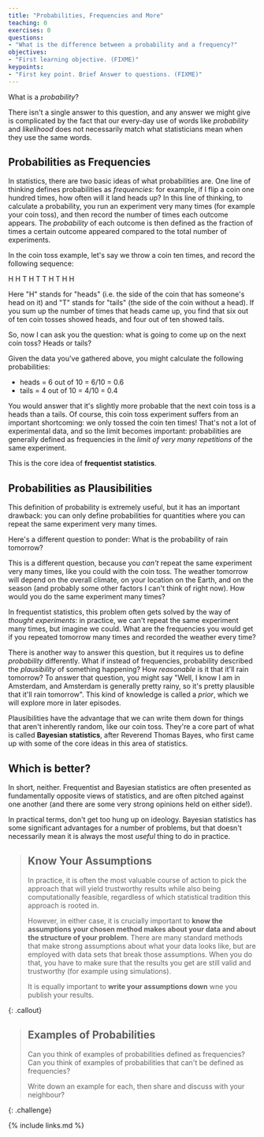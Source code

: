 ```yaml
---
title: "Probabilities, Frequencies and More"
teaching: 0
exercises: 0
questions:
- "What is the difference between a probability and a frequency?"
objectives:
- "First learning objective. (FIXME)"
keypoints:
- "First key point. Brief Answer to questions. (FIXME)"
---
```


What is a *probability*?

There isn't a single answer to this question, and any answer we might 
give is complicated by the fact that our every-day use of words like 
*probability* and *likelihood* does not necessarily match what statisticians mean when they use the
same words.


## Probabilities as Frequencies

In statistics, there are two basic ideas of what probabilities are. One line of thinking defines
probabilities as *frequencies*: for example, if I flip a coin one hundred times, how often will it
land heads up? In this line of thinking, to calculate a probability, you run an experiment very many
times (for example your coin toss), and then record the number of times each outcome appears. The
*probability* of each outcome is then defined as the fraction of times a certain outcome appeared
compared to the total number of experiments.

In the coin toss example, let's say we throw a coin ten times, and record the following sequence:

H H T H T T H T H H

Here "H" stands for "heads" (i.e. the side of the coin that has someone's head on it) and "T" stands
for "tails" (the side of the coin without a head). If you sum up the number of times that heads came
up, you find that six out of ten coin tosses showed heads, and four out of ten showed tails. 

So, now I can ask you the question: what is going to come up on the next coin toss? Heads or tails? 

Given the data you've gathered above, you might calculate the following probabilities:

* heads = 6 out of 10 = 6/10 = 0.6
* tails = 4 out of 10 = 4/10 = 0.4

You would answer that it's slightly more probable that the next coin toss is a heads than a tails.
Of course, this coin toss experiment suffers from an important shortcoming: we only tossed the coin
ten times! That's not a lot of experimental data, and so the limit becomes important: probabilities
are generally defined as frequencies in the *limit of very many repetitions* of the same experiment.

This is the core idea of **frequentist statistics**.

## Probabilities as Plausibilities

This definition of probability is extremely useful, but it has an important drawback: you can only
define probabilities for quantities where you can repeat the same experiment very many times. 

Here's a different question to ponder: What is the probability of rain tomorrow? 

This is a different question, because you *can't* repeat the same experiment very many times, like
you could with the coin toss. The weather tomorrow will depend on the overall climate, on your
location on the Earth, and on the season (and probably some other factors I can't think of right
now). How would you do the same experiment many times? 

In frequentist statistics, this problem often gets solved by the way of *thought experiments*: in
practice, we can't repeat the same experiment many times, but imagine we could. What are the
frequencies you would get if you repeated tomorrow many times and recorded the weather every time?

There is another way to answer this question, but it requires us to define *probability*
differently. What if instead of frequencies, probability described the *plausibility* of something
happening? How *reasonable* is it that it'll rain tomorrow? To answer that question, you might say
"Well, I know I am in Amsterdam, and Amsterdam is generally pretty rainy, so it's pretty plausible
that it'll rain tomorrow". This kind of knowledge is called a *prior*, which we will explore more in
later episodes.  

Plausibilities have the advantage that we can write them down for things that aren't inherently
random, like our coin toss. They're a core part of what is called **Bayesian statistics**, after
Reverend Thomas Bayes, who first came up with some of the core ideas in this area of statistics. 


## Which is better?

In short, neither. Frequentist and Bayesian statistics are often presented as fundamentally opposite
views of statistics, and are often pitched against one another (and there are some very strong
opinions held on either side!). 

In practical terms, don't get too hung up on ideology. Bayesian statistics has some significant
advantages for a number of problems, but that doesn't necessarily mean it is always the most
*useful* thing to do in practice.

> ## Know Your Assumptions
>
> In practice, it is often the most valuable course of action to pick the approach that will yield
> trustworthy results while also being computationally feasible, regardless of which statistical
> tradition this approach is rooted in. 
>
> However, in either case, it is crucially important to **know the assumptions your chosen method
> makes about your data and about the structure of your problem**. There are many standard methods
> that make strong assumptions about what your data looks like, but are employed with data sets that
> break those assumptions. When you do that, you have to make sure that the results you get are
> still valid and trustworthy (for example using simulations).
>
> It is equally important to **write your assumptions down** wne you publish your results. 
>
{: .callout}


> ## Examples of Probabilities
>
> Can you think of examples of probabilities defined as frequencies? Can you think of examples of
> probabilities that can't be defined as frequencies? 
>
> Write down an example for each, then share and discuss with your neighbour?
>
{: .challenge}


{% include links.md %}


